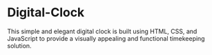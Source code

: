 # Digital-Clock
This simple and elegant digital clock is built using HTML, CSS, and JavaScript to provide a visually appealing and functional timekeeping solution.
